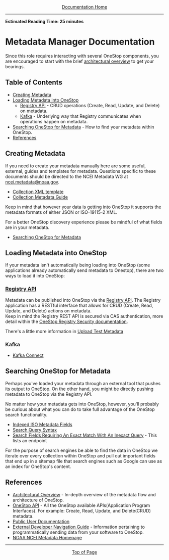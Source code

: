 <div align="center"><a href="/onestop/">Documentation Home</a></div>
<hr>

**Estimated Reading Time: 25 minutes**

# Metadata Manager Documentation
Since this role requires interacting with several OneStop components, you are encouraged to start with the brief [architectural overview](architectural-overview) to get your bearings.

## Table of Contents
- [Creating Metadata](#creating-metadata)
- [Loading Metadata into OneStop](#loading-metadata-into-onestop)
    - [Registry API](#registry-api) - CRUD operations (Create, Read, Update, and Delete) on metadata.
    - [Kafka](#kafka) - Underlying way that Registry communicates when operations happen on metadata.
- [Searching OneStop for Metadata](#searching-onestop-for-metadata) - How to find your metadata within OneStop.
- [References](#references)

## Creating Metadata

If you need to create your metadata manually here are some useful, external, guides and templates for metadata. Questions specific to these documents should be directed to the NCEI Metadata WG at ncei.metadata@noaa.gov.

* [Collection XML template](https://data.noaa.gov/waf/templates/iso_u/xml/ncei_template-clean.xml)
* [Collection Metadata Guide](https://drive.google.com/file/d/1RqI3pqYr1vLCjj--7mklkNoclOwOrpDD/view)

Keep in mind that however your data is getting into OneStop it supports the metadata formats of either JSON or ISO-19115-2 XML.

For a better OneStop discovery experience please be mindful of what fields are in your metadata. 
* [Searching OneStop for Metadata](#searching-onestop-for-metadata)

## Loading Metadata into OneStop
If your metadata isn't automatically being loading into OneStop (some applications already automatically send metadata to Onestop), there are two ways to load it into OneStop:

### [Registry API](/onestop/api/registry-api)
Metadata can be published into OneStop via the [Registry API](/onestop/api/registry-api). The Registry application has a RESTful interface that allows for CRUD (Create, Read, Update, and Delete) actions on metadata.   
Keep in mind the Registry REST API is secured via CAS authentication, more detail within the [OneStop Registry Security documentation](/onestop/operator/security/registry-security). 

There's a little more information in [Upload Test Metadata](/onestop/developer/additional-developer-info#upload-test-metadata)
 
### Kafka
  - [Kafka Connect](v3/upstream-kafka-connect)

## Searching OneStop for Metadata
Perhaps you've loaded your metadata through an external tool that pushes its output to OneStop. On the other hand, you might be directly pushing metadata to OneStop via the Registry API.

No matter how your metadata gets into OneStop, however, you'll probably be curious about what you can do to take full advantage of the OneStop search functionality.

  - [Indexed ISO Metadata Fields](iso-indexing-mapping)
  - [Search Query Syntax](../api/search-query-syntax)
  - [Search Fields Requiring An Exact Match With An Inexact Query](../api/search-query-syntax#search-fields-requiring-an-exact-match-with-an-inexact-query) - This lists an endpoint 

For the purpose of search engines be able to find the data in OneStop we iterate over every collection within OneStop and pull out important fields that end up in a sitemap file that search engines such as Google can use as an index for OneStop's content.

## References
  - [Architectural Overview](architectural-overview) - In-depth overview of the metadata flow and architecture of OneStop.
  - [OneStop API](/onestop/api/) - All the OneStop available APIs(Application Program Interfaces). For example: Create, Read, Update, and Delete(CRUD) metadata.
  - [Public User Documentation](../public-user/)
  - [External Developer Navigation Guide](../external-developer) - Information pertaining to programmatically sending data from your software to OneStop.
  - [NOAA NCEI Metadata Homepage](https://ncei.noaa.gov/metadata)

<hr>
<div align="center"><a href="#">Top of Page</a></div>
